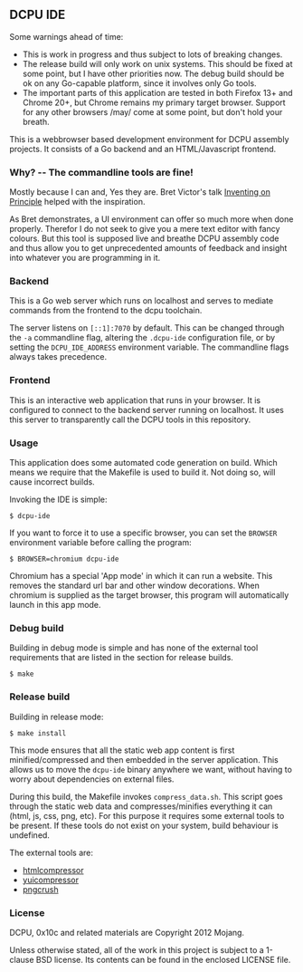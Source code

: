 ## DCPU IDE

Some warnings ahead of time:

* This is work in progress and thus subject to lots of breaking changes.
* The release build will only work on unix systems. This should be fixed
  at some point, but I have other priorities now. The debug build should be
  ok on any Go-capable platform, since it involves only Go tools.
* The important parts of this application are tested in both Firefox 13+ and
  Chrome 20+, but Chrome remains my primary target browser. Support for any
  other browsers /may/ come at some point, but don't hold your breath.

This is a webbrowser based development environment for DCPU assembly
projects. It consists of a Go backend and an HTML/Javascript frontend.


### Why? -- The commandline tools are fine!

Mostly because I can and, Yes they are.
Bret Victor's talk [Inventing on Principle][1] helped with the inspiration.

As Bret demonstrates, a UI environment can offer so much more when done
properly. Therefor I do not seek to give you a mere text editor with fancy
colours. But this tool is supposed live and breathe DCPU assembly code and
thus allow you to get unprecedented amounts of feedback and insight into
whatever you are programming in it.

[1]: http://www.youtube.com/watch?v=PUv66718DII


### Backend

This is a Go web server which runs on localhost and serves to mediate
commands from the frontend to the dcpu toolchain.

The server listens on `[::1]:7070` by default. This can be changed through the
`-a` commandline flag, altering the `.dcpu-ide` configuration file, or by
setting the `DCPU_IDE_ADDRESS` environment variable. The commandline flags
always takes precedence.


### Frontend

This is an interactive web application that runs in your browser.
It is configured to connect to the backend server running on localhost.
It uses this server to transparently call the DCPU tools in this repository.
 

### Usage

This application does some automated code generation on build.
Which means we require that the Makefile is used to build it.
Not doing so, will cause incorrect builds.

Invoking the IDE is simple:

	$ dcpu-ide

If you want to force it to use a specific browser, you can set the
`BROWSER` environment variable before calling the program:

	$ BROWSER=chromium dcpu-ide

Chromium has a special 'App mode' in which it can run a website.
This removes the standard url bar and other window decorations.
When chromium is supplied as the target browser, this program will
automatically launch in this app mode.


### Debug build

Building in debug mode is simple and has none of the external
tool requirements that are listed in the section for release builds.

    $ make 


### Release build

Building in release mode:

    $ make install

This mode ensures that all the static web app content is first
minified/compressed and then embedded in the server application. This allows
us to move the `dcpu-ide` binary anywhere we want, without having to worry
about dependencies on external files.

During this build, the Makefile invokes `compress_data.sh`.
This script goes through the static web data and compresses/minifies
everything it can (html, js, css, png, etc). For this purpose
it requires some external tools to be present. If these tools do
not exist on your system, build behaviour is undefined.

The external tools are:

* [htmlcompressor](http://code.google.com/p/htmlcompressor/)
* [yuicompressor](http://developer.yahoo.com/yui/compressor/)
* [pngcrush](http://pmt.sourceforge.net/pngcrush/)


### License

DCPU, 0x10c and related materials are Copyright 2012 Mojang.

Unless otherwise stated, all of the work in this project is subject to a
1-clause BSD license. Its contents can be found in the enclosed LICENSE file.

